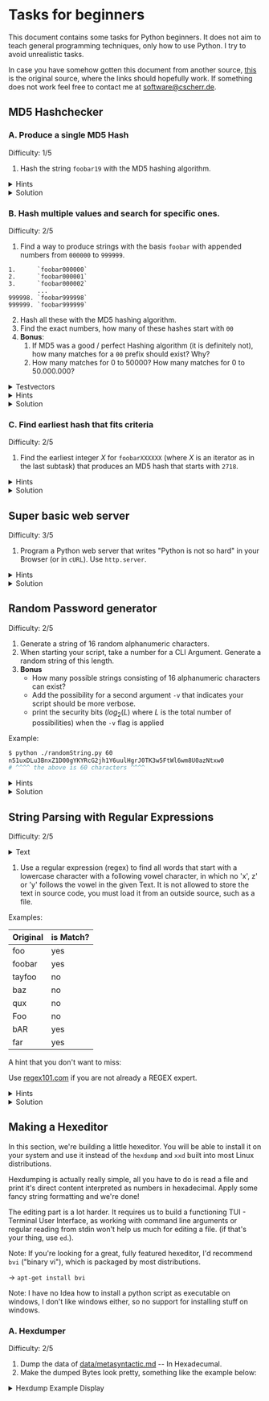 # Tasks for beginners

This document contains some tasks for Python beginners. It does not aim to teach general
programming techniques, only how to use Python. I try to avoid unrealistic tasks.

In case you have somehow gotten this document from another source,
[this](https://git.cscherr.de/PlexSheep/py-basic/src/branch/master/Tasks.md) is the original
source, where the links should hopefully work. If something does not work feel free to contact
me at [software@cscherr.de](mailto:admin@cscherr.de).

## MD5 Hashchecker

### A. Produce a single MD5 Hash

Difficulty: 1/5

1. Hash the string `foobar19` with the MD5 hashing algorithm.

<details>
<summary>Hints</summary>

- Use Pythons `hashlib`.
- Your hashing function does not take strings for input, only raw data (bytes).
- You need to explicitly tell your hash to actually process the input.
- When printing your results, the result may be interpreted as data for characters.
  You want the numeric value of the result in Hexadecimal.

</details>
<details>
<summary>Solution</summary>

The MD5 hash of `foobar19` is `fa5c65d5438f849387d3fdda2be4dd65`.

[Example Code](src/md5.py)

</details>

### B. Hash multiple values and search for specific ones.

Difficulty: 2/5

1. Find a way to produce strings with the basis `foobar` with appended numbers from `000000` to
`999999`.

```text
1.      `foobar000000`
2.      `foobar000001`
3.      `foobar000002`
        ...
999998. `foobar999998`
999999. `foobar999999`
```

2. Hash all these with the MD5 hashing algorithm.
3. Find the exact numbers, how many of these hashes start with `00`
4. **Bonus**:
    1. If MD5 was a good / perfect Hashing algorithm (it is definitely not),
       how many matches for a `00` prefix should exist? Why?
    2. How many matches for $0$ to $50000$? How many matches for $0$ to $50.000.000$?

<details>
<summary>Testvectors</summary>

Last 5 Matches

```text
999384 | 009671fd23fa783df1fff63516e5d115
999751 | 00ec2ade58f75c44b7300294497f7fb1
999844 | 009cfd7949b577a3311d9db3ee49c15d
999852 | 006fe04f7d3f710f93d3e6324506154a
999902 | 00c063364ddffa1bdf338dfcf0319424
```

</details>
<details>
<summary>Hints</summary>

- Use a for loop to do the thing X times
- Use Pythons string formatting to put the numbers and string together
- Use Options for the `%d` Placeholder to get $0$ to be displayed as `000000`
- After hashing, check if your current hash matches the search.
  Print it if that is the case to see if the match is a false positive.
- Increment a number on each match. The value of that number after the loop is how many
  Hashes start with `00` for this task.

</details>
<details>
<summary>Solution</summary>

There are 3889 hashes for `foobar000000` to `foobar999999` that produce an MD5 Hash that starts
with `00`.

[Code Example](src/md5range.py)

**Bonus**
We want $N/16^2$ occurrences for an ideal hashing algorithm, where $N$ is the maximum of our range
$+ 1$.

$16^2$ comes from $2$ characters in a range of `0` to `e` (Hexadecimal).

We want the hashing algorithm to spread out as much as possible, no value should be more common
than any other value. This is essential for the security of the hashing algorithm.

| Value        | Ideal Occurences |
|--------------|------------------|
| $1.000.000$  | $\approx 3906$   |
| $500.000$    | $\approx 1953$   |
| $50.000.000$ | $\approx 195312$ |

</details>

### C. Find earliest hash that fits criteria

Difficulty: 2/5

1. Find the earliest integer $X$ for `foobarXXXXXX` (where $X$ is an iterator as in the last
subtask) that produces an MD5 hash that starts with `2718`.

<details>
<summary>Hints</summary>

- You can reuse most code from the last subtask.
- Match against the new prefix, but stop when you find it.
- Display the index number in each loop iteration.

</details>
<details>
<summary>Solution</summary>

The first hash with prefix `2718` occurs at $i=70559$.

```text
070559 | 2718e5ee6d05091ce6dad023e55ee19c
```

[Code Example](src/md5range-4.py)

</details>

## Super basic web server

Difficulty: 3/5

1. Program a Python web server that writes "Python is not so hard" in your Browser (or in `cURL`).
   Use `http.server`.

<details>
<summary>Hints</summary>

- Use `http.server.SimpleHTTPRequestHandler` and `io.BytesIO`.
- Define your own class that inherits `SimpleHTTPRequestHandler`.
- You don't need to implement `do_GET()`.
- Implement your own `send_head()` method. This is the method that writes your response (not
  completely on it's own, but unless you feel like inspecting standard libraries, just do what
  I'm saying.).
- `send_head()` should take no arguments (other than `self`) and return some readable buffer.
- Don't forget to set the headers for HTTP before sending the body.
- Your OS might block hosting to ports < 1000. Try to host your web server to `localhost:8080`.

</details>
<details>
<summary>Solution</summary>

Take a look at the provided Code Example.

[Code Example](src/miniweb.py)

</details>

## Random Password generator

Difficulty: 2/5

1. Generate a string of 16 random alphanumeric characters.
2. When starting your script, take a number for a CLI Argument. Generate a random string of this
   length.
3. **Bonus**
    - How many possible strings consisting of 16 alphanumeric characters can exist?
    - Add the possibility for a second argument `-v` that indicates your script should be more
      verbose.
    - print the security bits ($log_2(L)$ where $L$ is the total number of possibilities) when the
      `-v` flag is applied

Example:

```bash
$ python ./randomString.py 60
n51uxDLu3BnxZ1D00gYKYRcG2jh1Y6uulHgrJ0TK3w5FtWl6wm8U0azNtxw0
# ^^^^ the above is 60 characters ^^^^
```

<details>
<summary>Hints</summary>

- Use `random.choice` to generate a random character
- build your own alphabet string
- Use `sys.argv` to access the CLI Arguments

</details>
<details>
<summary>Solution</summary>

Take a look at the provided Code Example.

[Code Example](src/randomString.py)

**Bonus**

There are 62 alphanumeric characters (A-Z), (a-z), (0-9).

With $N$ characters, there are $62^N$ possible variants.
For $N=16$ that's $62^{16} = 47.672.401.706.823.533.450.263.330.816$ possible variants.

Security people measure security in Bits ($2^x$). You can calculate the bits of security with the
logarithm base 2.

$S = log_2(62^N)$.

We can immediately see that longer passwords are *exponentially* more secure than
more complex passwords (passwords that make use of complicated characters). For each bit, the
security of the password is doubled.

For our example of $N=16$ we can calculate the security of the password like this:

$S=log_2(62^{16}) \approx 95.27$

That number of security bits is pretty good for passwords. However it does not cost you anything to
just make your passwords longer than that, and give attackers no chance to break them by brute
force.

</details>

## String Parsing with Regular Expressions

Difficulty: 2/5

<details>
<summary>Text</summary>

The text is large, read it [here](data/metasyntactic.md) and find the raw text for your program
[here](https://git.cscherr.de/PlexSheep/py-basic/raw/branch/master/data/metasyntactic.md).

</details>

1. Use a regular expression (regex) to find all words that start with a lowercase character with a
following vowel character, in which no 'x', z' or 'y' follows the vowel in the given Text.
It is not allowed to store the text in source code, you must load it from an outside source,
such as a file.

Examples:

| Original | is Match? |
|----------|-----------|
| foo      | yes       |
| foobar   | yes       |
| tayfoo   | no        |
| baz      | no        |
| qux      | no        |
| Foo      | no        |
| bAR      | yes       |
| far      | yes       |

A hint that you don't want to miss:

Use [regex101.com](https://regex101.com) if you are not already a REGEX expert.

<details>
<summary>Hints</summary>

- use `open()` to open your file for reading.
- use the `read()` method to read the file out.
- Use the `re` library
- Use `\b` to match a word boundary
- Use ranges `[5-9]`
- You can set a higher precedence by putting things in braces `(ABC)`.
- You can connect two expressions with `A|B` to use either `A` or `B`
- Use global mode.

</details>
<details>
<summary>Solution</summary>

There should be $374$ matches.

A regex that fullfills the requirements is `\b[a-z][AEIOUaeiou]([a-w]|[A-W])`.

[Code Example](src/tasks/regex.py)

</details>

## Making a Hexeditor

In this section, we're building a little hexeditor. You will be able to install
it on your system and use it instead of the `hexdump` and `xxd` built into most 
Linux distributions.

Hexdumping is actually really simple, all you have to do is read a file and
print it's direct content interpreted as numbers in hexadecimal. Apply some
fancy string formatting and we're done!

The editing part is a lot harder. It requires us to build a functioning TUI -
Terminal User Interface, as working with command line arguments or regular
reading from stdin won't help us much for editing a file. (if that's your thing,
use `ed`.).

Note: If you're looking for a great, fully featured hexeditor, I'd recommend
`bvi` ("binary vi"), which is packaged by most distributions.

-> `apt-get install bvi`

Note: I have no Idea how to install a python script as executable on windows, I
don't like windows either, so no support for installing stuff on windows.

### A. Hexdumper
Difficulty: 2/5


1. Dump the data of [data/metasyntactic.md](./data/metasyntactic.md) -- In
   Hexadecumal.
2. Make the dumped Bytes look pretty, something like the example below:

<details>
    <summary>Hexdump Example Display</summary>

`data/metasyntactic.md` looks like this when hexdumped:

```text
Line      Data
=================================================
0000000 ┃ 6f4e 6574 203a 6854 7369 6920 2073 6874
0000010 ┃ 2065 6957 696b 6570 6964 2061 6170 6567
0000020 ┃ 6620 726f 6d20 7465 7361 6e79 6174 7463
0000030 ┃ 6369 7620 7261 6169 6c62 7365 6920 206e
0000040 ┃ 6e45 6c67 7369 2c68 3220 3230 2d33 3930
0000050 ┃ 302d 2e35 4620 6e69 2064 6874 0a65 7075
0000060 ┃ 7420 206f 6164 6574 6f20 6972 6967 616e
0000070 ┃ 206c 685b 7265 5d65 6828 7474 7370 2f3a
0000080 ┃ 652f 2e6e 6977 696b 6570 6964 2e61 726f
0000090 ┃ 2f67 6977 696b 4d2f 7465 7361 6e79 6174
00000a0 ┃ 7463 6369 765f 7261 6169 6c62 2965 0a2e
00000b0 ┃ 230a 4d20 7465 7361 6e79 6174 7463 6369
00000c0 ┃ 7620 7261 6169 6c62 0a65 230a 2023 6f54
00000d0 ┃ 6c6f 0a73 460a 6f72 206d 6957 696b 6570
00000e0 ┃ 6964 2c61 7420 6568 6620 6572 2065 6e65
00000f0 ┃ 7963 6c63 706f 6465 6169 540a 6968 2073
0000100 ┃ 7261 6974 6c63 2065 7369 6120 6f62 7475
0000110 ┃ 6d20 7465 7361 6e79 6174 7463 6369 7620
...
```

<details>
<summary>Hints</summary>

TODO: add hints

</details>
<details>
<summary>Solution</summary>

TODO: formulate solution text

[Code Example](src/tasks/hexdumper-a.py)

</details>
